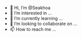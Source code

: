 - 👋 Hi, I’m @Seakhoa
- 👀 I’m interested in ...
- 🌱 I’m currently learning ...
- 💞️ I’m looking to collaborate on ...
- 📫 How to reach me ...

<!---
Seakhoa/Seakhoa is a ✨ special ✨ repository because its `README.md` (this file) appears on your GitHub profile.
You can click the Preview link to take a look at your changes.
--->
